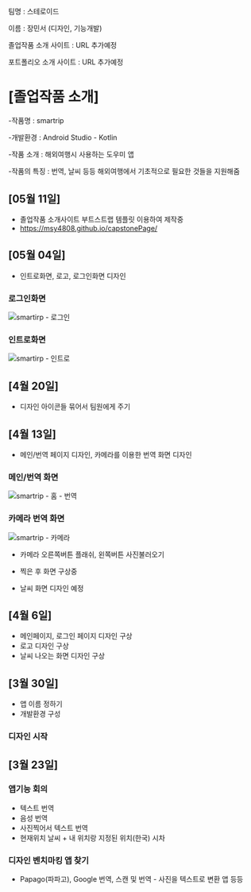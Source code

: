 # 

팀명 : 스테로이드

이름 : 장민서 (디자인, 기능개발)

졸업작품 소개 사이트 : URL 추가예정

포트폴리오 소개 사이트 : URL 추가예정

# [졸업작품 소개]

-작품명 : smartrip

-개발환경 : Android Studio - Kotlin

-작품 소개 : 해외여행시 사용하는 도우미 앱

-작품의 특징 : 번역, 날씨 등등 해외여행에서 기초적으로 필요한 것들을 지원해줌

## [05월 11일]
- 졸업작품 소개사이트 부트스트랩 템플릿 이용하여 제작중
- https://msy4808.github.io/capstonePage/


## [05월 04일]

- 인트로화면, 로고, 로그인화면 디자인


### 로그인화면
![smartirp - 로그인](https://user-images.githubusercontent.com/79886521/167269366-1e3c2855-48fe-49ab-993f-269283f8e8d1.png)

### 인트로화면
![smartirp - 인트로](https://user-images.githubusercontent.com/79886521/167269374-095b6ee3-df44-4152-a7b8-46b29e45d6ee.png)

## [4월 20일]

- 디자인 아이콘들 묶어서 팀원에게 주기

## [4월 13일]

- 메인/번역 페이지 디자인, 카메라를 이용한 번역 화면 디자인

### 메인/번역 화면
![smartrip - 홈 - 번역](https://user-images.githubusercontent.com/79886521/163122266-9800207f-65e8-4cee-a87c-bb276f4af0ff.png)


### 카메라 번역 화면
![smartrip - 카메라](https://user-images.githubusercontent.com/79886521/163122462-1b88cf50-ec5b-4bae-845f-e931aa23ac8f.png)
- 카메라 오른쪽버튼 플래쉬, 왼쪽버튼 사진불러오기
- 찍은 후 화면 구상중

- 날씨 화면 디자인 예정


## [4월 6일]

- 메인페이지, 로그인 페이지 디자인 구상
- 로고 디자인 구상
- 날씨 나오는 화면 디자인 구상

## [3월 30일]

- 앱 이름 정하기
- 개발환경 구성

### 디자인 시작


## [3월 23일]

### 앱기능 회의

- 텍스트 번역
- 음성 번역
- 사진찍어서 텍스트 번역
- 현재위치 날씨 + 내 위치랑 지정된 위치(한국) 시차

### 디자인 벤치마킹 앱 찾기
- Papago(파파고), Google 번역, 스캔 및 번역 - 사진을 텍스트로 변환 앱 등등
